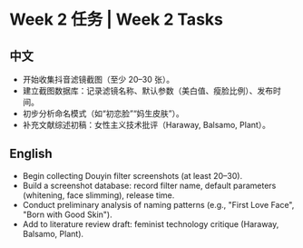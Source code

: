 # Week 2 任务 | Week 2 Tasks

## 中文
- 开始收集抖音滤镜截图（至少 20–30 张）。
- 建立截图数据库：记录滤镜名称、默认参数（美白值、瘦脸比例）、发布时间。
- 初步分析命名模式（如“初恋脸”“妈生皮肤”）。
- 补充文献综述初稿：女性主义技术批评（Haraway, Balsamo, Plant）。

## English
- Begin collecting Douyin filter screenshots (at least 20–30).
- Build a screenshot database: record filter name, default parameters (whitening, face slimming), release time.
- Conduct preliminary analysis of naming patterns (e.g., "First Love Face", "Born with Good Skin").
- Add to literature review draft: feminist technology critique (Haraway, Balsamo, Plant).
